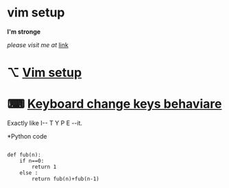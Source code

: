 # vim setup
**I'm stronge**

*please visit me at* [link](https://github.com/ila36IX "GitHub")

# ⌥ [Vim setup](https://github.com/pixegami/terminal-profile)

# ⌨ [Keyboard change keys behaviare](https://askubuntu.com/questions/1364352/remap-a-key-combination-to-another-combination-e-g-altgrc-ctrlc-under-wa/1364828#1364828)
  Exactly like I-- T Y P E --it.

  *Python code
```

def fub(n):
	if n==0: 
		return 1
	else : 
		return fub(n)+fub(n-1)


```

